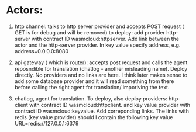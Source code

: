 # Actors:

1. http channel: talks to http server provider and accepts POST request ( GET is for debug and will be removed)
to deploy: add provider http-server with contract ID wasmcloud:httpserver. Add link between the actor and the http-server provider. In key value specify address, e.g. address=0.0.0.0:8080

1. api gateway ( which is router): accepts post request and calls the agent reposndible for translation (chatlog - another misleading name).  Deploy directly. No providers and no links are here. I think later makes sense to add some database provider and it will read something from there before calling the right agent for translation/ imporiving the text.

3. chatlog, agent for translation. To deploy, also deploy providers: http-client with contract ID 	wasmcloud:httpclient. and key value provider with contract ID wasmcloud:keyvalue. Add correponding links. The links with redis (key value provider) should I contain  the following key value URL=redis://127.0.0.1:6379
